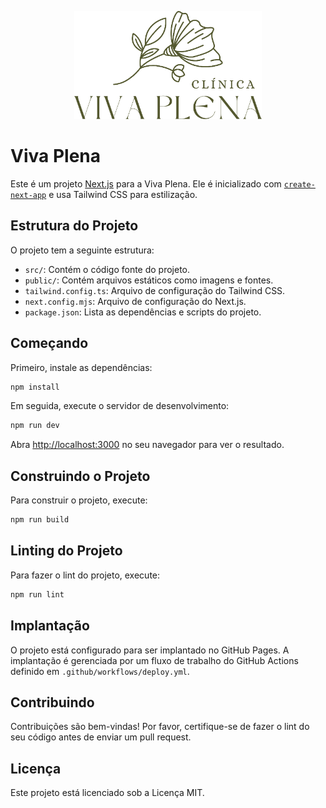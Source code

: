 <p align="center">
  <img src="./src/assets/logo/Logotipo.png" width="300" alt="Viva Plena Logo" />
</p>

# Viva Plena

Este é um projeto [Next.js](https://nextjs.org/) para a Viva Plena. Ele é inicializado com [`create-next-app`](https://github.com/vercel/next.js/tree/canary/packages/create-next-app) e usa Tailwind CSS para estilização.


## Estrutura do Projeto

O projeto tem a seguinte estrutura:

- `src/`: Contém o código fonte do projeto.
- `public/`: Contém arquivos estáticos como imagens e fontes.
- `tailwind.config.ts`: Arquivo de configuração do Tailwind CSS.
- `next.config.mjs`: Arquivo de configuração do Next.js.
- `package.json`: Lista as dependências e scripts do projeto.

## Começando

Primeiro, instale as dependências:

```bash
npm install
```

Em seguida, execute o servidor de desenvolvimento:

```bash
npm run dev
```

Abra [http://localhost:3000](http://localhost:3000) no seu navegador para ver o resultado.

## Construindo o Projeto

Para construir o projeto, execute:

```bash
npm run build
```

## Linting do Projeto

Para fazer o lint do projeto, execute:

```bash
npm run lint
```

## Implantação

O projeto está configurado para ser implantado no GitHub Pages. A implantação é gerenciada por um fluxo de trabalho do GitHub Actions definido em `.github/workflows/deploy.yml`.

## Contribuindo

Contribuições são bem-vindas! Por favor, certifique-se de fazer o lint do seu código antes de enviar um pull request.

## Licença

Este projeto está licenciado sob a Licença MIT.

